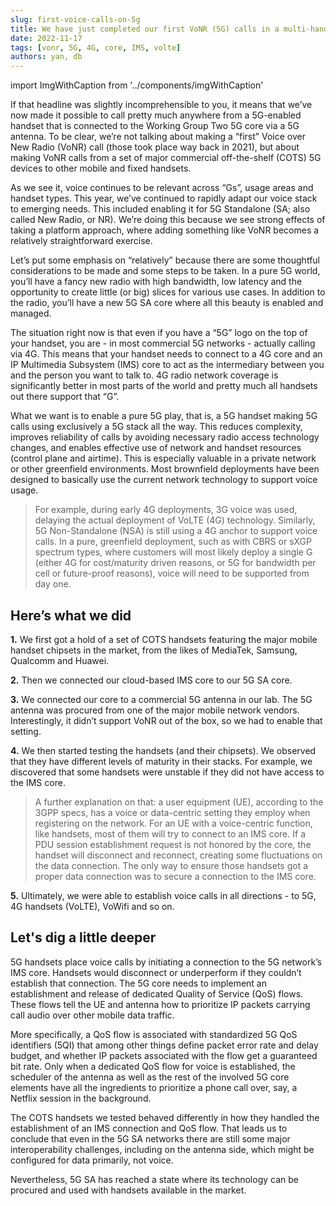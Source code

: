 ```yaml
---
slug: first-voice-calls-on-5g
title: We have just completed our first VoNR (5G) calls in a multi-handset environment
date: 2022-11-17
tags: [vonr, 5G, 4G, core, IMS, volte]
authors: yan, db
---
```


import ImgWithCaption from '../components/imgWithCaption'

If that headline was slightly incomprehensible to you, it means that we’ve now made it possible to call pretty much anywhere from a 5G-enabled handset that is connected to the Working Group Two 5G core via a 5G antenna. To be clear, we’re not talking about making a “first” Voice over New Radio (VoNR) call (those took place way back in 2021), but about making VoNR calls from a set of major commercial off-the-shelf (COTS) 5G devices to other mobile and fixed handsets. 

<!--truncate-->

As we see it, voice continues to be relevant across “Gs”, usage areas and handset types. This year, we’ve continued to rapidly adapt our voice stack to emerging needs. This included enabling it for 5G Standalone (SA; also called New Radio, or NR). We’re doing this because we see strong effects of taking a platform approach, where adding something like VoNR becomes a relatively straightforward exercise. 

Let’s put some emphasis on “relatively” because there are some thoughtful considerations to be made and some steps to be taken. In a pure 5G world, you’ll have a fancy new radio with high bandwidth, low latency and the opportunity to create little (or big) slices for various use cases. In addition to the radio, you’ll have a new 5G SA core where all this beauty is enabled and managed. 

The situation right now is that even if you have a “5G” logo on the top of your handset, you are - in most commercial 5G networks - actually calling via 4G. This means that your handset needs to connect to a 4G core and an IP Multimedia Subsystem (IMS) core to act as the intermediary between you and the person you want to talk to. 4G radio network coverage is significantly better in most parts of the world and pretty much all handsets out there support that “G”. 

What we want is to enable a pure 5G play, that is, a 5G handset making 5G calls using exclusively a 5G stack all the way. This reduces complexity, improves reliability of calls by avoiding necessary radio access technology changes, and enables effective use of network and handset resources (control plane and airtime). This is especially valuable in a private network or other greenfield environments. Most brownfield deployments have been designed to basically use the current network technology to support voice usage. 

> For example, during early 4G deployments, 3G voice was used, delaying the actual deployment of VoLTE (4G) technology. Similarly, 5G Non-Standalone (NSA) is still using a 4G anchor to support voice calls. In a pure, greenfield deployment, such as with CBRS or sXGP spectrum types, where customers will most likely deploy a single G (either 4G for cost/maturity driven reasons, or 5G for bandwidth per cell or future-proof reasons), voice will need to be supported from day one. 

## Here’s what we did

 **1.** We first got a hold of a set of COTS handsets featuring the major mobile handset chipsets in the market, from the likes of MediaTek, Samsung, Qualcomm and Huawei.
 
 **2.** Then we connected our cloud-based IMS core to our 5G SA core. 
 
 **3.** We connected our core to a commercial 5G antenna in our lab. The 5G antenna was procured from one of the major mobile network vendors. Interestingly, it didn’t support VoNR out of the box, so we had to enable that setting. 
 
 **4.** We then started testing the handsets (and their chipsets). We observed that they have different levels of maturity in their stacks. For example, we discovered that some handsets were unstable if they did not have access to the IMS core. 
 
 > A further explanation on that: a user equipment (UE), according to the 3GPP specs,  has a voice or data-centric setting they employ when registering on the network. For an UE with a voice-centric function, like handsets, most of them will try to connect to an IMS core. If a PDU session establishment request is not honored by the core, the handset will disconnect and reconnect, creating some fluctuations on the data connection. The only way to ensure those handsets got a proper data connection was to secure a connection to the IMS core. 
 
 **5.** Ultimately, we were able to establish voice calls in all directions - to 5G, 4G handsets (VoLTE), VoWifi and so on. 
 
## Let's dig a little deeper

5G handsets place voice calls by initiating a connection to the 5G network’s IMS core. Handsets would disconnect or underperform if they couldn’t establish that connection. The 5G core needs to implement an establishment and release of dedicated Quality of Service (QoS) flows. These flows tell the UE and antenna how to prioritize IP packets carrying call audio over other mobile data traffic. 

More specifically, a QoS flow is associated with standardized 5G QoS identifiers (5QI) that among other things define packet error rate and delay budget, and whether IP packets associated with the flow get a guaranteed bit rate. Only when a dedicated QoS flow for voice is established, the scheduler of the antenna as well as the rest of the involved 5G core elements have all the ingredients to prioritize a phone call over, say, a Netflix session in the background. 

The COTS handsets we tested behaved differently in how they handled the establishment of an IMS connection and QoS flow. That leads us to conclude that even in the 5G SA networks there are still some major interoperability challenges, including on the antenna side, which might be configured for data primarily, not voice. 

Nevertheless, 5G SA has reached a state where its technology can be procured and used with handsets available in the market.





